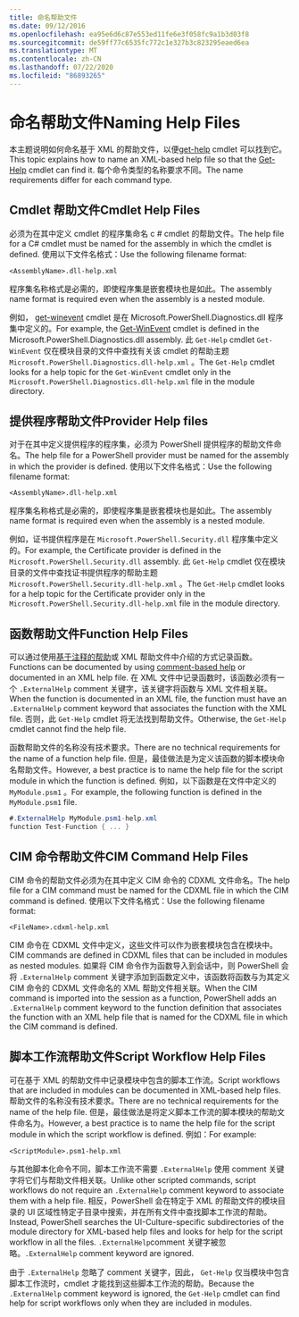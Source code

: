 ```yaml
---
title: 命名帮助文件
ms.date: 09/12/2016
ms.openlocfilehash: ea95e6d6c87e553ed11fe6e3f058fc9a1b3d03f8
ms.sourcegitcommit: de59ff77c6535fc772c1e327b3c823295eaed6ea
ms.translationtype: MT
ms.contentlocale: zh-CN
ms.lasthandoff: 07/22/2020
ms.locfileid: "86893265"
---
```

# <a name="naming-help-files"></a><span data-ttu-id="bf00c-102">命名帮助文件</span><span class="sxs-lookup"><span data-stu-id="bf00c-102">Naming Help Files</span></span>

<span data-ttu-id="bf00c-103">本主题说明如何命名基于 XML 的帮助文件，以便[get-help](/powershell/module/Microsoft.PowerShell.Core/Get-Help) cmdlet 可以找到它。</span><span class="sxs-lookup"><span data-stu-id="bf00c-103">This topic explains how to name an XML-based help file so that the [Get-Help](/powershell/module/Microsoft.PowerShell.Core/Get-Help) cmdlet can find it.</span></span> <span data-ttu-id="bf00c-104">每个命令类型的名称要求不同。</span><span class="sxs-lookup"><span data-stu-id="bf00c-104">The name requirements differ for each command type.</span></span>

## <a name="cmdlet-help-files"></a><span data-ttu-id="bf00c-105">Cmdlet 帮助文件</span><span class="sxs-lookup"><span data-stu-id="bf00c-105">Cmdlet Help Files</span></span>

<span data-ttu-id="bf00c-106">必须为在其中定义 cmdlet 的程序集命名 c # cmdlet 的帮助文件。</span><span class="sxs-lookup"><span data-stu-id="bf00c-106">The help file for a C# cmdlet must be named for the assembly in which the cmdlet is defined.</span></span> <span data-ttu-id="bf00c-107">使用以下文件名格式：</span><span class="sxs-lookup"><span data-stu-id="bf00c-107">Use the following filename format:</span></span>

```
<AssemblyName>.dll-help.xml
```

<span data-ttu-id="bf00c-108">程序集名称格式是必需的，即使程序集是嵌套模块也是如此。</span><span class="sxs-lookup"><span data-stu-id="bf00c-108">The assembly name format is required even when the assembly is a nested module.</span></span>

<span data-ttu-id="bf00c-109">例如， [get-winevent](/powershell/module/Microsoft.PowerShell.Diagnostics/Get-WinEvent) cmdlet 是在 Microsoft.PowerShell.Diagnostics.dll 程序集中定义的。</span><span class="sxs-lookup"><span data-stu-id="bf00c-109">For example, the [Get-WinEvent](/powershell/module/Microsoft.PowerShell.Diagnostics/Get-WinEvent) cmdlet is defined in the Microsoft.PowerShell.Diagnostics.dll assembly.</span></span> <span data-ttu-id="bf00c-110">此 `Get-Help` cmdlet `Get-WinEvent` 仅在模块目录的文件中查找有关该 cmdlet 的帮助主题 `Microsoft.PowerShell.Diagnostics.dll-help.xml` 。</span><span class="sxs-lookup"><span data-stu-id="bf00c-110">The `Get-Help` cmdlet looks for a help topic for the `Get-WinEvent` cmdlet only in the `Microsoft.PowerShell.Diagnostics.dll-help.xml` file in the module directory.</span></span>

## <a name="provider-help-files"></a><span data-ttu-id="bf00c-111">提供程序帮助文件</span><span class="sxs-lookup"><span data-stu-id="bf00c-111">Provider Help files</span></span>

<span data-ttu-id="bf00c-112">对于在其中定义提供程序的程序集，必须为 PowerShell 提供程序的帮助文件命名。</span><span class="sxs-lookup"><span data-stu-id="bf00c-112">The help file for a PowerShell provider must be named for the assembly in which the provider is defined.</span></span> <span data-ttu-id="bf00c-113">使用以下文件名格式：</span><span class="sxs-lookup"><span data-stu-id="bf00c-113">Use the following filename format:</span></span>

`<AssemblyName>.dll-help.xml`

<span data-ttu-id="bf00c-114">程序集名称格式是必需的，即使程序集是嵌套模块也是如此。</span><span class="sxs-lookup"><span data-stu-id="bf00c-114">The assembly name format is required even when the assembly is a nested module.</span></span>

<span data-ttu-id="bf00c-115">例如，证书提供程序是在 `Microsoft.PowerShell.Security.dll` 程序集中定义的。</span><span class="sxs-lookup"><span data-stu-id="bf00c-115">For example, the Certificate provider is defined in the `Microsoft.PowerShell.Security.dll` assembly.</span></span> <span data-ttu-id="bf00c-116">此 `Get-Help` cmdlet 仅在模块目录的文件中查找证书提供程序的帮助主题 `Microsoft.PowerShell.Security.dll-help.xml` 。</span><span class="sxs-lookup"><span data-stu-id="bf00c-116">The `Get-Help` cmdlet looks for a help topic for the Certificate provider only in the `Microsoft.PowerShell.Security.dll-help.xml` file in the module directory.</span></span>

## <a name="function-help-files"></a><span data-ttu-id="bf00c-117">函数帮助文件</span><span class="sxs-lookup"><span data-stu-id="bf00c-117">Function Help Files</span></span>

<span data-ttu-id="bf00c-118">可以通过使用[基于注释的帮助](/powershell/module/microsoft.powershell.core/about/about_comment_based_help)或 XML 帮助文件中介绍的方式记录函数。</span><span class="sxs-lookup"><span data-stu-id="bf00c-118">Functions can be documented by using [comment-based help](/powershell/module/microsoft.powershell.core/about/about_comment_based_help) or documented in an XML help file.</span></span> <span data-ttu-id="bf00c-119">在 XML 文件中记录函数时，该函数必须有一个 `.ExternalHelp` comment 关键字，该关键字将函数与 XML 文件相关联。</span><span class="sxs-lookup"><span data-stu-id="bf00c-119">When the function is documented in an XML file, the function must have an `.ExternalHelp` comment keyword that associates the function with the XML file.</span></span> <span data-ttu-id="bf00c-120">否则，此 `Get-Help` cmdlet 将无法找到帮助文件。</span><span class="sxs-lookup"><span data-stu-id="bf00c-120">Otherwise, the `Get-Help` cmdlet cannot find the help file.</span></span>

<span data-ttu-id="bf00c-121">函数帮助文件的名称没有技术要求。</span><span class="sxs-lookup"><span data-stu-id="bf00c-121">There are no technical requirements for the name of a function help file.</span></span> <span data-ttu-id="bf00c-122">但是，最佳做法是为定义该函数的脚本模块命名帮助文件。</span><span class="sxs-lookup"><span data-stu-id="bf00c-122">However, a best practice is to name the help file for the script module in which the function is defined.</span></span> <span data-ttu-id="bf00c-123">例如，以下函数是在文件中定义的 `MyModule.psm1` 。</span><span class="sxs-lookup"><span data-stu-id="bf00c-123">For example, the following function is defined in the `MyModule.psm1` file.</span></span>

```csharp
#.ExternalHelp MyModule.psm1-help.xml
function Test-Function { ... }
```

## <a name="cim-command-help-files"></a><span data-ttu-id="bf00c-124">CIM 命令帮助文件</span><span class="sxs-lookup"><span data-stu-id="bf00c-124">CIM Command Help Files</span></span>

<span data-ttu-id="bf00c-125">CIM 命令的帮助文件必须为在其中定义 CIM 命令的 CDXML 文件命名。</span><span class="sxs-lookup"><span data-stu-id="bf00c-125">The help file for a CIM command must be named for the CDXML file in which the CIM command is defined.</span></span> <span data-ttu-id="bf00c-126">使用以下文件名格式：</span><span class="sxs-lookup"><span data-stu-id="bf00c-126">Use the following filename format:</span></span>

`<FileName>.cdxml-help.xml`

<span data-ttu-id="bf00c-127">CIM 命令在 CDXML 文件中定义，这些文件可以作为嵌套模块包含在模块中。</span><span class="sxs-lookup"><span data-stu-id="bf00c-127">CIM commands are defined in CDXML files that can be included in modules as nested modules.</span></span> <span data-ttu-id="bf00c-128">如果将 CIM 命令作为函数导入到会话中，则 PowerShell 会将 `.ExternalHelp` comment 关键字添加到函数定义中，该函数将函数与为其定义 CIM 命令的 CDXML 文件命名的 XML 帮助文件相关联。</span><span class="sxs-lookup"><span data-stu-id="bf00c-128">When the CIM command is imported into the session as a function, PowerShell adds an `.ExternalHelp` comment keyword to the function definition that associates the function with an XML help file that is named for the CDXML file in which the CIM command is defined.</span></span>

## <a name="script-workflow-help-files"></a><span data-ttu-id="bf00c-129">脚本工作流帮助文件</span><span class="sxs-lookup"><span data-stu-id="bf00c-129">Script Workflow Help Files</span></span>

<span data-ttu-id="bf00c-130">可在基于 XML 的帮助文件中记录模块中包含的脚本工作流。</span><span class="sxs-lookup"><span data-stu-id="bf00c-130">Script workflows that are included in modules can be documented in XML-based help files.</span></span> <span data-ttu-id="bf00c-131">帮助文件的名称没有技术要求。</span><span class="sxs-lookup"><span data-stu-id="bf00c-131">There are no technical requirements for the name of the help file.</span></span> <span data-ttu-id="bf00c-132">但是，最佳做法是将定义脚本工作流的脚本模块的帮助文件命名为。</span><span class="sxs-lookup"><span data-stu-id="bf00c-132">However, a best practice is to name the help file for the script module in which the script workflow is defined.</span></span> <span data-ttu-id="bf00c-133">例如：</span><span class="sxs-lookup"><span data-stu-id="bf00c-133">For example:</span></span>

`<ScriptModule>.psm1-help.xml`

<span data-ttu-id="bf00c-134">与其他脚本化命令不同，脚本工作流不需要 `.ExternalHelp` 使用 comment 关键字将它们与帮助文件相关联。</span><span class="sxs-lookup"><span data-stu-id="bf00c-134">Unlike other scripted commands, script workflows do not require an `.ExternalHelp` comment keyword to associate them with a help file.</span></span> <span data-ttu-id="bf00c-135">相反，PowerShell 会在特定于 XML 的帮助文件的模块目录的 UI 区域性特定子目录中搜索，并在所有文件中查找脚本工作流的帮助。</span><span class="sxs-lookup"><span data-stu-id="bf00c-135">Instead, PowerShell searches the UI-Culture-specific subdirectories of the module directory for XML-based help files and looks for help for the script workflow in all the files.</span></span> <span data-ttu-id="bf00c-136">`.ExternalHelp`comment 关键字被忽略。</span><span class="sxs-lookup"><span data-stu-id="bf00c-136">`.ExternalHelp` comment keyword are ignored.</span></span>

<span data-ttu-id="bf00c-137">由于 `.ExternalHelp` 忽略了 comment 关键字，因此， `Get-Help` 仅当模块中包含脚本工作流时，cmdlet 才能找到这些脚本工作流的帮助。</span><span class="sxs-lookup"><span data-stu-id="bf00c-137">Because the `.ExternalHelp` comment keyword is ignored, the `Get-Help` cmdlet can find help for script workflows only when they are included in modules.</span></span>
